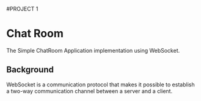 #PROJECT 1

# Chat Room
The Simple ChatRoom Application implementation using WebSocket.

## Background
WebSocket is a communication protocol that makes it possible to establish a two-way communication channel between a
server and a client.


